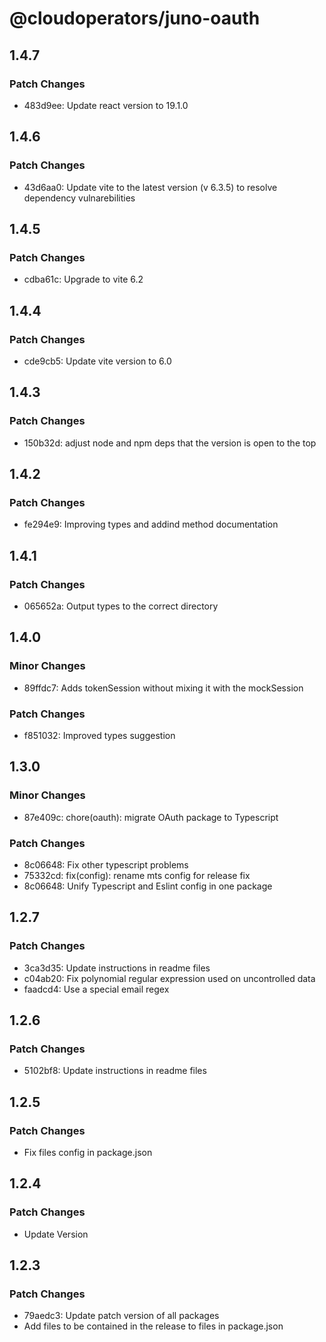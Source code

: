 # @cloudoperators/juno-oauth

## 1.4.7

### Patch Changes

- 483d9ee: Update react version to 19.1.0

## 1.4.6

### Patch Changes

- 43d6aa0: Update vite to the latest version (v 6.3.5) to resolve dependency vulnarebilities

## 1.4.5

### Patch Changes

- cdba61c: Upgrade to vite 6.2

## 1.4.4

### Patch Changes

- cde9cb5: Update vite version to 6.0

## 1.4.3

### Patch Changes

- 150b32d: adjust node and npm deps that the version is open to the top

## 1.4.2

### Patch Changes

- fe294e9: Improving types and addind method documentation

## 1.4.1

### Patch Changes

- 065652a: Output types to the correct directory

## 1.4.0

### Minor Changes

- 89ffdc7: Adds tokenSession without mixing it with the mockSession

### Patch Changes

- f851032: Improved types suggestion

## 1.3.0

### Minor Changes

- 87e409c: chore(oauth): migrate OAuth package to Typescript

### Patch Changes

- 8c06648: Fix other typescript problems
- 75332cd: fix(config): rename mts config for release fix
- 8c06648: Unify Typescript and Eslint config in one package

## 1.2.7

### Patch Changes

- 3ca3d35: Update instructions in readme files
- c04ab20: Fix polynomial regular expression used on uncontrolled data
- faadcd4: Use a special email regex

## 1.2.6

### Patch Changes

- 5102bf8: Update instructions in readme files

## 1.2.5

### Patch Changes

- Fix files config in package.json

## 1.2.4

### Patch Changes

- Update Version

## 1.2.3

### Patch Changes

- 79aedc3: Update patch version of all packages
- Add files to be contained in the release to files in package.json
